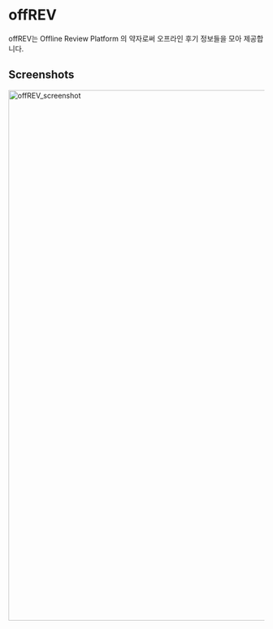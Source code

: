 # offREV

offREV는 Offline Review Platform 의 약자로써
오프라인 후기 정보들을 모아 제공합니다.

Screenshots
----------
<img width="1043" alt="offREV_screenshot" src="https://user-images.githubusercontent.com/22286876/75213016-31e11180-57cc-11ea-8414-d03d3cea5480.png">
